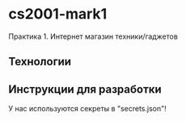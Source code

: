 # cs2001-mark1
Практика 1. Интернет магазин техники/гаджетов

## Технологии

## Инструкции для разработки
У нас используются cекреты в "secrets.json"! 